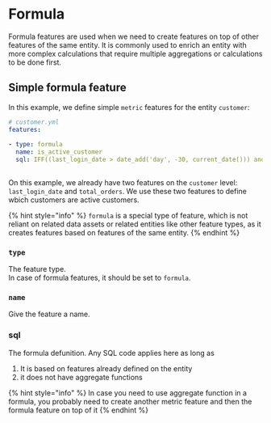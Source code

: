 # Formula

Formula features are used when we need to create features on top of other features of the same entity. It is commonly used to enrich an entity with more complex calculations that require multiple aggregations or calculations to be done first.

## Simple formula feature

In this example, we define simple `metric` features for the entity `customer`:

```yaml
# customer.yml
features:
  
- type: formula
  name: is_active_customer
  sql: IFF((last_login_date > date_add('day', -30, current_date())) and total_orders > 100, true, false)
  
```

On this example, we already have two features on the `customer` level: `last_login_date` and `total_orders`. We use these two features to define wbich customers are active customers.

{% hint style="info" %}
`formula` is a special type of feature, which is not reliant on related data assets or related entities like other feature types, as it creates features based on features of the same entity.
{% endhint %}

### `type`

The feature type. \
In case of formula features, it should be set to `formula`.

### `name`

Give the feature a name.

### sql&#x20;

The formula defunition. Any SQL code applies here as long as&#x20;

1. It is based on features already defined on the entity
2. it does not have aggregate functions

{% hint style="info" %}
In case you need to use aggregate function in a formula, you probably need to create another metric feature and then the formula feature on top of it
{% endhint %}

